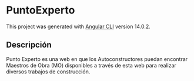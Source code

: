 # PuntoExperto

This project was generated with [Angular CLI](https://github.com/angular/angular-cli) version 14.0.2.

## Descripción

Punto Experto es una web en que los Autoconstructores puedan encontrar Maestros de Obra (MO) disponibles a través de esta web para realizar diversos trabajos de construcción.

